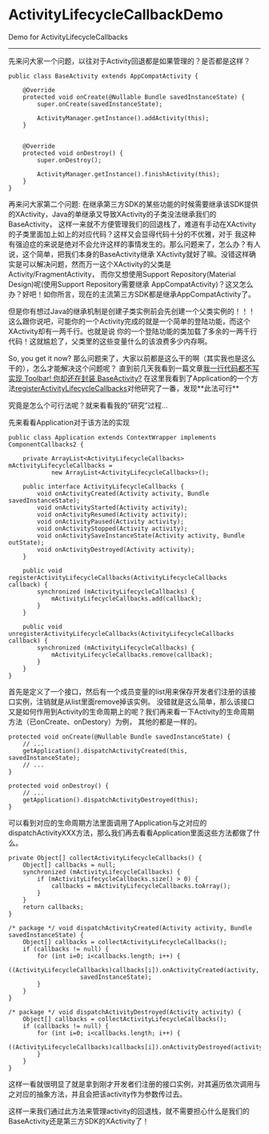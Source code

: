 # ActivityLifecycleCallbackDemo
Demo for ActivityLifecycleCallbacks

------------------------------------
先来问大家一个问题，以往对于Activity回退都是如果管理的？是否都是这样？
```
public class BaseActivity extends AppCompatActivity {

    @Override
    protected void onCreate(@Nullable Bundle savedInstanceState) {
        super.onCreate(savedInstanceState);

        ActivityManager.getInstance().addActivity(this);
    }


    @Override
    protected void onDestroy() {
        super.onDestroy();

        ActivityManager.getInstance().finishActivity(this);
    }
}
```
再来问大家第二个问题:
在继承第三方SDK的某些功能的时候需要继承该SDK提供的XActivity，Java的单继承又导致XActivity的子类没法继承我们的BaseActivity，
这样一来就不方便管理我们的回退栈了，难道有手动在XActivity的子类里面加上如上的对应代码？这样又会显得代码十分的不优雅，对于
我这种有强迫症的来说是绝对不会允许这样的事情发生的。那么问题来了，怎么办？有人说，这个简单，把我们本身的BaseActivity继承
XActivity就好了嘛。没错这样确实是可以解决问题，然而万一这个XActivity的父类是Activity/FragmentActivity，
而你又想使用Support Repository(Material Design)呢(使用Support Repository需要继承
AppCompatActivity)？这又怎么办？好吧！如你所言，现在的主流第三方SDK都是继承AppCompatActivity了。

但是你有想过Java的继承机制是创建子类实例前会先创建一个父类实例的！！！
这么跟你说吧，可能你的一个Activity完成的就是一个简单的登陆功能，而这个XActivity却有一两千行。也就是说
你的一个登陆功能的类加载了多余的一两千行代码！这就尴尬了，父类里的这些变量什么的该浪费多少内存啊。

So, you get it now?
那么问题来了，大家以前都是这么干的啊（其实我也是这么干的），怎么才能解决这个问题呢？
直到前几天我看到一篇文章[我一行代码都不写实现 Toolbar! 你却还在封装 BaseActivity?](http://www.jianshu.com/p/75a5c24174b2)
在这里我看到了Application的一个方法[registerActivityLifecycleCallbacks](https://developer.android.google.cn/reference/android/app/Application.html#registerActivityLifecycleCallbacks(android.app.Application.ActivityLifecycleCallbacks))对他研究了一番，发现**此法可行**

究竟是怎么个可行法呢？就来看看我的“研究”过程...

先来看看Application对于该方法的实现
```
public class Application extends ContextWrapper implements ComponentCallbacks2 {

    private ArrayList<ActivityLifecycleCallbacks> mActivityLifecycleCallbacks =
            new ArrayList<ActivityLifecycleCallbacks>();

    public interface ActivityLifecycleCallbacks {
        void onActivityCreated(Activity activity, Bundle savedInstanceState);
        void onActivityStarted(Activity activity);
        void onActivityResumed(Activity activity);
        void onActivityPaused(Activity activity);
        void onActivityStopped(Activity activity);
        void onActivitySaveInstanceState(Activity activity, Bundle outState);
        void onActivityDestroyed(Activity activity);
    }

    public void registerActivityLifecycleCallbacks(ActivityLifecycleCallbacks callback) {
        synchronized (mActivityLifecycleCallbacks) {
            mActivityLifecycleCallbacks.add(callback);
        }
    }

    public void unregisterActivityLifecycleCallbacks(ActivityLifecycleCallbacks callback) {
        synchronized (mActivityLifecycleCallbacks) {
            mActivityLifecycleCallbacks.remove(callback);
        }
    }
}
```
首先是定义了一个接口，然后有一个成员变量的list用来保存开发者们注册的该接口实例，注销就是从list里面remove掉该实例。
没错就是这么简单，那么该接口又是如何作用到Activity的生命周期上的呢？我们再来看一下Activity的生命周期方法（已onCreate、onDestory）为例，
其他的都是一样的。
```
protected void onCreate(@Nullable Bundle savedInstanceState) {
    // ...
    getApplication().dispatchActivityCreated(this, savedInstanceState);
    // ...
}
    
protected void onDestroy() {
    // ...
    getApplication().dispatchActivityDestroyed(this);
}
```
可以看到对应的生命周期方法里面调用了Application与之对应的dispatchActivityXXX方法，那么我们再去看看Application里面这些方法都做了什么。
```
private Object[] collectActivityLifecycleCallbacks() {
    Object[] callbacks = null;
    synchronized (mActivityLifecycleCallbacks) {
        if (mActivityLifecycleCallbacks.size() > 0) {
            callbacks = mActivityLifecycleCallbacks.toArray();
        }
    }
    return callbacks;
}

/* package */ void dispatchActivityCreated(Activity activity, Bundle savedInstanceState) {
    Object[] callbacks = collectActivityLifecycleCallbacks();
    if (callbacks != null) {
        for (int i=0; i<callbacks.length; i++) {
            ((ActivityLifecycleCallbacks)callbacks[i]).onActivityCreated(activity,
                    savedInstanceState);
        }
    }
}

/* package */ void dispatchActivityDestroyed(Activity activity) {
    Object[] callbacks = collectActivityLifecycleCallbacks();
    if (callbacks != null) {
        for (int i=0; i<callbacks.length; i++) {
            ((ActivityLifecycleCallbacks)callbacks[i]).onActivityDestroyed(activity);
        }
    }
}
```
这样一看就很明显了就是拿到刚才开发者们注册的接口实例，对其遍历依次调用与之对应的抽象方法，并且会把该activity作为参数传过去。

这样一来我们通过此方法来管理activity的回退栈，就不需要担心什么是我们的BaseActivity还是第三方SDK的XActivity了！
